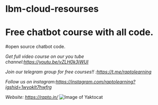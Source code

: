 # Ibm-cloud-resourses
# Free chatbot course with all code.
#open source chatbot code.


*Get full video course on our you tube channel:https://youtu.be/vZLH0k3jWUI*


*Join our telegram group for free courses!! :https://t.me/raptolearning*



*Follow us on instagram:https://instagram.com/raptolearning?igshid=1wyoklt7hwfrg*



*Website: https://rapto.in/*
![Image of Yaktocat](https://octodex.github.com/images/yaktocat.png)

